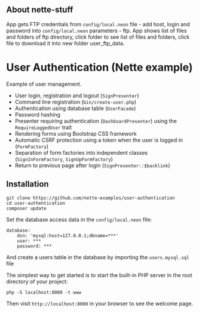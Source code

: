 About nette-stuff
-----------------

App gets FTP credentials from `config/local.neon` file - add host, login and password into `config/local.neon` parameters - ftp. App shows list
of files and folders of ftp directory, click folder to see list of files and folders, click file to download it into new folder user_ftp_data.


User Authentication (Nette example)
===================================

Example of user management.

- User login, registration and logout (`SignPresenter`)
- Command line registration (`bin/create-user.php`)
- Authentication using database table (`UserFacade`)
- Password hashing
- Presenter requiring authentication (`DashboardPresenter`) using the `RequireLoggedUser` trait
- Rendering forms using Bootstrap CSS framework
- Automatic CSRF protection using a token when the user is logged in (`FormFactory`)
- Separation of form factories into independent classes (`SignInFormFactory`, `SignUpFormFactory`)
- Return to previous page after login (`SignPresenter::$backlink`)


Installation
------------

```shell
git clone https://github.com/nette-examples/user-authentication
cd user-authentication
composer update
```

Set the database access data in the `config/local.neon` file:

```neon
database:
	dsn: 'mysql:host=127.0.0.1;dbname=***'
	user: ***
	password: ***
```

And create a users table in the database by importing the `users.mysql.sql` file

The simplest way to get started is to start the built-in PHP server in the root directory of your project:

```shell
php -S localhost:8000 -t www
```

Then visit `http://localhost:8000` in your browser to see the welcome page.

